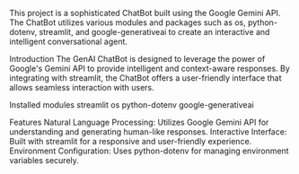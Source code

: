This project is a sophisticated ChatBot built using the Google Gemini API. The ChatBot utilizes various modules and packages such as os, python-dotenv, streamlit, and google-generativeai to create an interactive and intelligent conversational agent.

Introduction The GenAI ChatBot is designed to leverage the power of Google's Gemini API to provide intelligent and context-aware responses. By integrating with streamlit, the ChatBot offers a user-friendly interface that allows seamless interaction with users.

Installed modules streamlit os python-dotenv google-generativeai

Features Natural Language Processing: Utilizes Google Gemini API for understanding and generating human-like responses. Interactive Interface: Built with streamlit for a responsive and user-friendly experience. Environment Configuration: Uses python-dotenv for managing environment variables securely.
